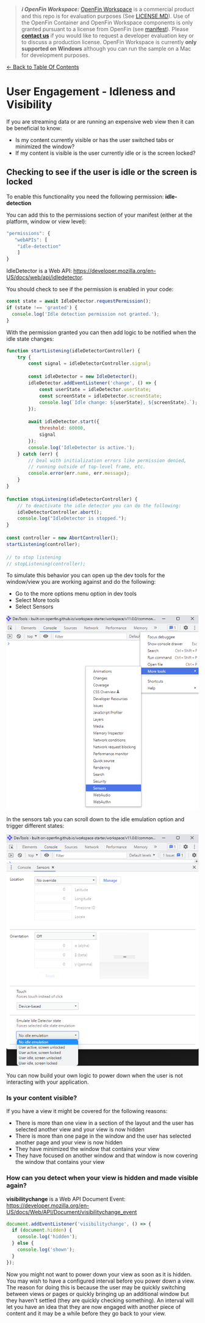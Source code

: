 > **_:information_source: OpenFin Workspace:_** [OpenFin Workspace](https://www.openfin.co/workspace/) is a commercial product and this repo is for evaluation purposes (See [LICENSE.MD](../LICENSE.MD)). Use of the OpenFin Container and OpenFin Workspace components is only granted pursuant to a license from OpenFin (see [manifest](../public/manifest.fin.json)). Please [**contact us**](https://www.openfin.co/workspace/poc/) if you would like to request a developer evaluation key or to discuss a production license.
> OpenFin Workspace is currently **only supported on Windows** although you can run the sample on a Mac for development purposes.

[<- Back to Table Of Contents](../README.md)

# User Engagement - Idleness and Visibility

If you are streaming data or are running an expensive web view then it can be beneficial to know:

- Is my content currently visible or has the user switched tabs or minimized the window?
- If my content is visible is the user currently idle or is the screen locked?

## Checking to see if the user is idle or the screen is locked

To enable this functionality you need the following permission: **idle-detection**

You can add this to the permissions section of your manifest (either at the platform, window or view level):

```js
"permissions": {
   "webAPIs": [
    "idle-detection"
    ]
}
```

IdleDetector is a Web API: <https://developer.mozilla.org/en-US/docs/web/api/idledetector>.

You should check to see if the permission is enabled in your code:

```js
const state = await IdleDetector.requestPermission();
if (state !== 'granted') {
  console.log('Idle detection permission not granted.');
}
```

With the permission granted you can then add logic to be notified when the idle state changes:

```js
function startListening(idleDetectorController) {
    try {
        const signal = idleDetectorController.signal;

        const idleDetector = new IdleDetector();
        idleDetector.addEventListener('change', () => {
            const userState = idleDetector.userState;
            const screenState = idleDetector.screenState;
            console.log(`Idle change: ${userState}, ${screenState}.`);
        });

        await idleDetector.start({
            threshold: 60000,
            signal
        });
        console.log('IdleDetector is active.');
    } catch (err) {
        // Deal with initialization errors like permission denied,
        // running outside of top-level frame, etc.
        console.error(err.name, err.message);
    }
}

function stopListening(idleDetectorController) {
    // to deactivate the idle detector you can do the following:
    idleDetectorController.abort();
    console.log("IdleDetector is stopped.");
}

const controller = new AbortController();
startListening(controller);

// to stop listening
// stopListening(controller);
```

To simulate this behavior you can open up the dev tools for the window/view you are working against and do the following:

- Go to the more options menu option in dev tools
- Select More tools
- Select Sensors

![Sensor Dev Tools](./dev-tools-sensors.png)

In the sensors tab you can scroll down to the idle emulation option and trigger different states:

![Sensor Dev Tools Idle Emulation](./dev-tools-sensors-idle.png)

You can now build your own logic to power down when the user is not interacting with your application.

### Is your content visible?

If you have a view it might be covered for the following reasons:

- There is more than one view in a section of the layout and the user has selected another view and your view is now hidden
- There is more than one page in the window and the user has selected another page and your view is now hidden
- They have minimized the window that contains your view
- They have focused on another window and that window is now covering the window that contains your view

### How can you detect when your view is hidden and made visible again?

**visibilitychange** is a Web API Document Event: <https://developer.mozilla.org/en-US/docs/Web/API/Document/visibilitychange_event>

```js
document.addEventListener('visibilitychange', () => {
  if (document.hidden) {
    console.log('hidden');
  } else {
    console.log('shown');
  }
});
```

Now you might not want to power down your view as soon as it is hidden. You may wish to have a configured interval before you power down a view. The reason for doing this is because the user may be quickly switching between views or pages or quickly bringing up an additional window but they haven't settled (they are quickly checking something). An interval will let you have an idea that they are now engaged with another piece of content and it may be a while before they go back to your view.
